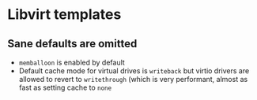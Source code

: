 # Libvirt templates

## Sane defaults are omitted

- `memballoon` is enabled by default
- Default cache mode for virtual drives is `writeback` but virtio drivers are
  allowed to revert to `writethrough` (which is very performant, almost as
  fast as setting cache to `none`
